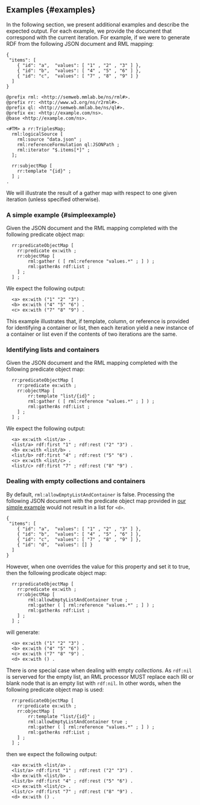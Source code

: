 ## Examples {#examples}

In the following section, we present additional examples and describe the expected output. For each example, we provide the document that correspond with the current iteration. For example, if we were to generate RDF from the following JSON document and RML mapping:

```
{ 
 "items": [ 
    { "id": "a",  "values": [ "1" , "2" , "3" ] },
    { "id": "b",  "values": [ "4" , "5" , "6" ] },
    { "id": "c",  "values": [ "7" , "8" , "9" ] } 
  ]
}
```

```
@prefix rml: <http://semweb.mmlab.be/ns/rml#>.
@prefix rr: <http://www.w3.org/ns/r2rml#>.
@prefix ql: <http://semweb.mmlab.be/ns/ql#>.
@prefix ex: <http://example.com/ns>.
@base <http://example.com/ns>.

<#TM> a rr:TriplesMap;
  rml:logicalSource [
    rml:source "data.json" ;
    rml:referenceFormulation ql:JSONPath ;
    rml:iterator "$.items[*]" ;
  ];

  rr:subjectMap [
    rr:template "{id}" ;
  ] ;
.
```

We will illustrate the result of a gather map with respect to one given iteration (unless specified otherwise).

### A simple example {#simpleexample}

Given the JSON document and the RML mapping completed with the following predicate object map:

```
  rr:predicateObjectMap [
    rr:predicate ex:with ;
    rr:objectMap [
        rml:gather ( [ rml:reference "values.*" ; ] ) ;
        rml:gatherAs rdf:List ;
    ] ;
  ] ;
```

We expect the following output:

```
  <a> ex:with ("1" "2" "3") .
  <b> ex:with ("4" "5" "6") .
  <c> ex:with ("7" "8" "9") .
```

This example illustrates that, if template, column, or reference is provided for identifying a container or list, then each iteration yield a new instance of a container or list even if the contents of two iterations are the same.

### Identifying lists and containers

Given the JSON document and the RML mapping completed with the following predicate object map:

```
  rr:predicateObjectMap [
    rr:predicate ex:with ;
    rr:objectMap [
        rr:template "list/{id}" ;
        rml:gather ( [ rml:reference "values.*" ; ] ) ;
        rml:gatherAs rdf:List ;
    ] ;
  ] ;
```

We expect the following output:

```
  <a> ex:with <list/a> .
  <list/a> rdf:first "1" ; rdf:rest ("2" "3") .
  <b> ex:with <list/b> .
  <list/b> rdf:first "4" ; rdf:rest ("5" "6") .
  <c> ex:with <list/c> .
  <list/c> rdf:first "7" ; rdf:rest ("8" "9") .
```

### Dealing with empty collections and containers

By default, `rml:allowEmptyListAndContainer` is false. Processing the following JSON document with the predicate object map provided in [our simple example](#simpleexample) would not result in a list for `<d>`.

```
{ 
 "items": [ 
    { "id": "a",  "values": [ "1" , "2" , "3" ] },
    { "id": "b",  "values": [ "4" , "5" , "6" ] },
    { "id": "c",  "values": [ "7" , "8" , "9" ] },
    { "id": "d",  "values": [] } 
  ]
}
```

However, when one overrides the value for this property and set it to true, then the following prodicate object map:

```
  rr:predicateObjectMap [
    rr:predicate ex:with ;
    rr:objectMap [
        rml:allowEmptyListAndContainer true ;
        rml:gather ( [ rml:reference "values.*" ; ] ) ;
        rml:gatherAs rdf:List ;
    ] ;
  ] ;
```

will generate:

```
  <a> ex:with ("1" "2" "3") .
  <b> ex:with ("4" "5" "6") .
  <c> ex:with ("7" "8" "9") .
  <d> ex:with () .
```

There is one special case when dealing with empty *collections*. As `rdf:nil` is serverved for the empty list, an RML processor MUST replace each IRI or blank node that is an empty list with `rdf:nil`. In other words, when the following predicate object map is used:

```
  rr:predicateObjectMap [
    rr:predicate ex:with ;
    rr:objectMap [
        rr:template "list/{id}" ;
        rml:allowEmptyListAndContainer true ;
        rml:gather ( [ rml:reference "values.*" ; ] ) ;
        rml:gatherAs rdf:List ;
    ] ;
  ] ;
```

then we expect the following output:

```
  <a> ex:with <list/a> .
  <list/a> rdf:first "1" ; rdf:rest ("2" "3") .
  <b> ex:with <list/b> .
  <list/b> rdf:first "4" ; rdf:rest ("5" "6") .
  <c> ex:with <list/c> .
  <list/c> rdf:first "7" ; rdf:rest ("8" "9") .
  <d> ex:with () . 
```